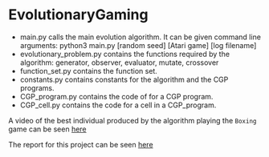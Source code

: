 # EvolutionaryGaming

* main.py calls the main evolution algorithm. It can be given command line arguments: python3 main.py [random seed] [Atari game] [log filename]
* evolutionary_problem.py contains the functions required by the algorithm: generator, observer, evaluator, mutate, crossover
* function_set.py contains the function set.
* constants.py contains constants for the algorithm and the CGP programs.
* CGP_program.py contains the code of for a CGP program.
* CGP_cell.py contains the code for a cell in a CGP_program.


A video of the best individual produced by the algorithm playing the `Boxing` game can be seen [here](https://youtu.be/vE1OzXCKFUQ)

The report for this project can be seen [here](https://github.com/sejo95/EvolutionaryGaming/blob/master/Report.pdf)
